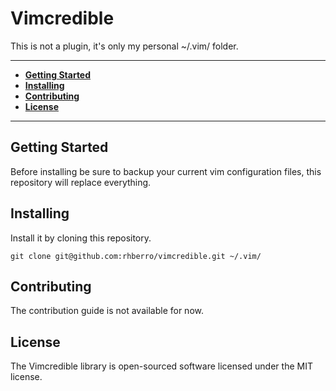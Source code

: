 # Vimcredible

This is not a plugin, it's only my personal ~/.vim/ folder.

---

- [**Getting Started**](#getting-started)
- [**Installing**](#installing)
- [**Contributing**](#contributing)
- [**License**](#license)

---

## Getting Started

Before installing be sure to backup your current vim configuration files, this repository will replace everything.

## Installing

Install it by cloning this repository.

```
git clone git@github.com:rhberro/vimcredible.git ~/.vim/
```

## Contributing

The contribution guide is not available for now.

## License

The Vimcredible library is open-sourced software licensed under the MIT license.
